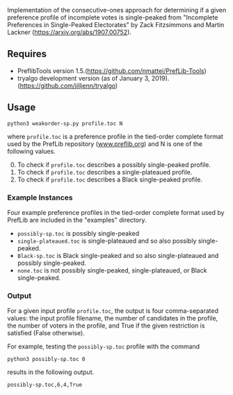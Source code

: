 Implementation of the consecutive-ones approach for determining if a given preference profile of incomplete votes is single-peaked from "Incomplete Preferences in Single-Peaked Electorates" by Zack Fitzsimmons and Martin Lackner (https://arxiv.org/abs/1907.00752).

## Requires

- PreflibTools version 1.5.(https://github.com/nmattei/PrefLib-Tools)
- tryalgo development version (as of January 3, 2019). (https://github.com/jilljenn/tryalgo)

## Usage

    python3 weakorder-sp.py profile.toc N

where `profile.toc` is a preference profile in the tied-order complete format used by the PrefLib repository (www.preflib.org) and N is one of the following values.

0. To check if `profile.toc` describes a possibly single-peaked profile.
1. To check if `profile.toc` describes a single-plateaued profile.
2. To check if `profile.toc` describes a Black single-peaked profile.

### Example Instances
Four example preference profiles in the tied-order complete format used by PrefLib are included in the "examples" directory.
- `possibly-sp.toc` is possibly single-peaked
- `single-plateaued.toc` is single-plateaued and so also possibly single-peaked.
- `Black-sp.toc` is Black single-peaked and so also single-plateaued and possibly single-peaked.
- `none.toc` is not possibly single-peaked, single-plateaued, or Black single-peaked.

### Output

For a given input profile `profile.toc`, the output is four comma-separated values: the input profile filename, the number of candidates in the profile, the number of voters in the profile, and True if the given restriction is satisfied (False otherwise).

For example, testing the `possibly-sp.toc` profile with the command
```
python3 possibly-sp.toc 0
```
results in the following output.
```
possibly-sp.toc,6,4,True
```
